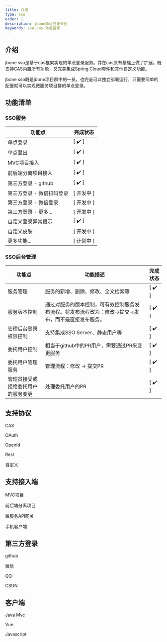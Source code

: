 ```yaml
---
title: 介绍
type: sso
order: 1
description: jbone单点登录介绍
keywords: sso,cas,单点登录
---
```


## 介绍
jbone sso是基于cas框架实现的单点登录服务。并在cas原有基础上做了扩展。既支持CAS内置所有功能，又完美集成Spring Cloud套件和其他自定义功能。

jbone sso既是jbone项目群中的一员，也完全可以独立部署运行，只需要简单的配置就可以实现微服务项目群的单点登录。

## 功能清单

### SSO服务
功能点 | 完成状态
---|---
单点登录 |  [ ✔️ ] 
单点登出 |  [ ✔️ ] 
MVC项目接入 |  [ ✔️ ] 
前后端分离项目接入 | [ ✔️ ] 
第三方登录 - github |  [ ✔️ ] 
第三方登录 - 微信扫码登录 |  [ 开发中 ] 
第三方登录 - 微信登录 |  [ 开发中 ] 
第三方登录 - 更多... |  [ 开发中 ] 
自定义登录异常提示 |  [ ✔️ ] 
自定义皮肤 | [ 开发中 ] 
更多功能... | [ 计划中 ] 

### SSO后台管理
功能点 | 功能描述 |  完成状态
---|--- | ---
服务管理 | 服务的新增、删除、修改、全文检索等 | [ ✔️ ] 
服务版本控制 | 通过对服务的版本控制，可有效控制服务发布流程。将发布流程改为：修改->提交->发布，而不是直接发布服务。 |  [ ✔️ ] 
管理后台登录权限控制 | 支持集成SSO Server、静态用户等 | [ ✔️ ] 
委托用户控制 | 相当于github中的PR用户，需要通过PR来变更服务 |  [ ✔️ ] 
委托用户管理服务 | 管理流程：修改 -> 提交PR | [ ✔️ ] 
管理员接受或拒绝委托用户的服务变更 | 处理委托用户的PR |  [ ✔️ ] 



## 支持协议

CAS

OAuth

OpenId

Rest

自定义

## 支持接入端

MVC项目

前后端分离项目

微服务API网关

手机客户端

## 第三方登录

github

微信

QQ

CSDN

## 客户端

Java Mvc

Vue

Javascript


